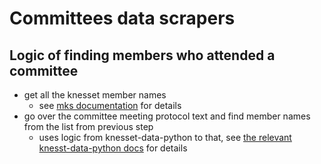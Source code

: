 # Committees data scrapers

## Logic of finding members who attended a committee

* get all the knesset member names
  * see [mks documentation](https://github.com/hasadna/knesset-data-django/tree/master/knesset_data_django/mks#getting-all-member-names-get_all_mk_names) for details
* go over the committee meeting protocol text and find member names from the list from previous step
  * uses logic from knesset-data-python to that, see [the relevant knesst-data-python docs](https://github.com/hasadna/knesset-data-python/blob/master/knesset_data/protocols/README.md#attending-members-logic) for details

